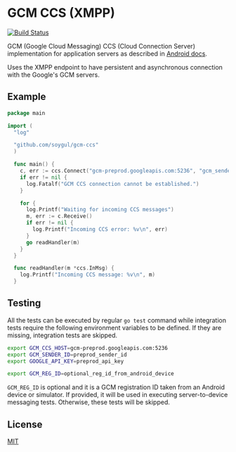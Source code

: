 GCM CCS (XMPP)
==============

[![Build Status](https://travis-ci.org/soygul/gcm-ccs.svg?branch=master)](https://travis-ci.org/soygul/gcm-ccs)

GCM (Google Cloud Messaging) CCS (Cloud Connection Server) implementation for application servers as described in [Android docs](https://developer.android.com/google/gcm/ccs.html).

Uses the XMPP endpoint to have persistent and asynchronous connection with the Google's GCM servers.

## Example

```go
package main

import (
  "log"

  "github.com/soygul/gcm-ccs"
  )

  func main() {
    c, err := ccs.Connect("gcm-preprod.googleapis.com:5236", "gcm_sender_id", "gcm_api_key", true)
    if err != nil {
      log.Fatalf("GCM CCS connection cannot be established.")
    }

    for {
      log.Printf("Waiting for incoming CCS messages")
      m, err := c.Receive()
      if err != nil {
        log.Printf("Incoming CCS error: %v\n", err)
      }
      go readHandler(m)
    }
  }

  func readHandler(m *ccs.InMsg) {
    log.Printf("Incoming CCS message: %v\n", m)
  }
```

## Testing
All the tests can be executed by regular `go test` command while integration tests require the following environment variables to be defined. If they are missing, integration tests are skipped.

```bash
export GCM_CCS_HOST=gcm-preprod.googleapis.com:5236
export GCM_SENDER_ID=preprod_sender_id
export GOOGLE_API_KEY=preprod_api_key

export GCM_REG_ID=optional_reg_id_from_android_device
```

`GCM_REG_ID` is optional and it is a GCM registration ID taken from an Android device or simulator. If provided, it will be used in executing server-to-device messaging tests. Otherwise, these tests will be skipped.

## License

[MIT](LICENSE)

